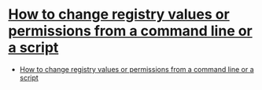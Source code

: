 # [How to change registry values or permissions from a command line or a script](https://support.microsoft.com/en-us/help/264584/how-to-change-registry-values-or-permissions-from-a-command-line-or-a)

- [How to change registry values or permissions from a command line or a script](#how-to-change-registry-values-or-permissions-from-a-command-line-or-a-script)
